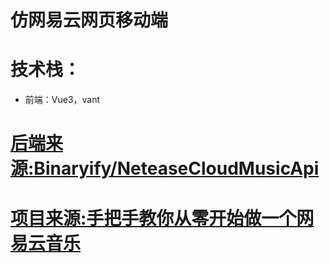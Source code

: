 # 仿网易云网页移动端

# 技术栈：
* 前端：Vue3，vant


# [后端来源:Binaryify/NeteaseCloudMusicApi](https://github.com/Binaryify/NeteaseCloudMusicApi)
# [项目来源:手把手教你从零开始做一个网易云音乐](https://www.bilibili.com/video/BV1c44y1g7ac/)
